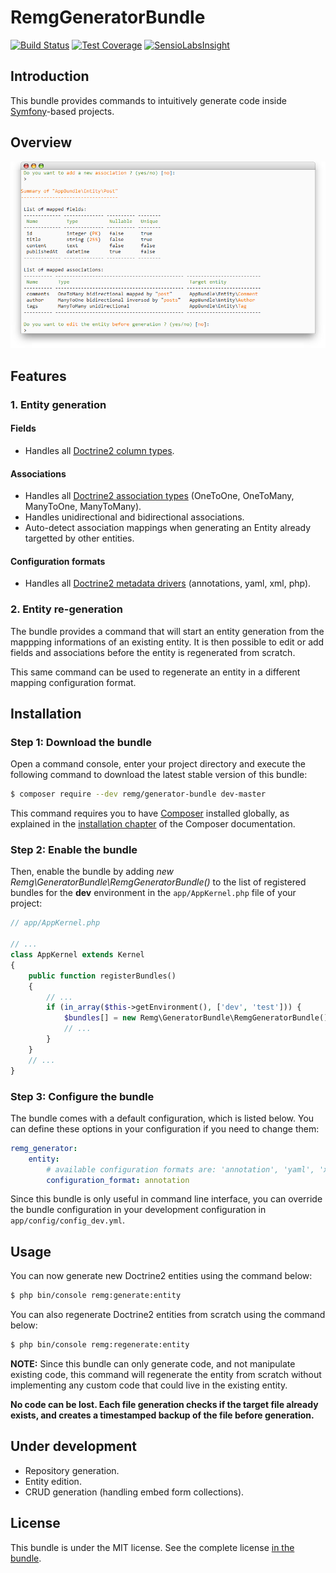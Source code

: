 # RemgGeneratorBundle

[![Build Status](https://travis-ci.org/Remg/GeneratorBundle.svg?branch=master)](https://travis-ci.org/Remg/GeneratorBundle)
[![Test Coverage](https://codeclimate.com/github/Remg/GeneratorBundle/badges/coverage.svg)](https://codeclimate.com/github/Remg/GeneratorBundle/coverage)
[![SensioLabsInsight](https://insight.sensiolabs.com/projects/be1eac25-1aba-4fc3-8ddc-c59124425955/mini.png)](https://insight.sensiolabs.com/projects/be1eac25-1aba-4fc3-8ddc-c59124425955)

## Introduction

This bundle provides commands to intuitively generate code inside 
[Symfony](http://symfony.com/)-based projects.

## Overview

![Example](Resources/doc/images/remg_generator_example.png?raw=true "RemgGeneratorBundle")

## Features

### 1. Entity generation

#### Fields

* Handles all [Doctrine2 column types](http://docs.doctrine-project.org/projects/doctrine-dbal/en/latest/reference/types.html).

#### Associations

* Handles all [Doctrine2 association types](http://docs.doctrine-project.org/projects/doctrine-orm/en/latest/reference/association-mapping.html)
(OneToOne, OneToMany, ManyToOne, ManyToMany).
* Handles unidirectional and bidirectional associations.
* Auto-detect association mappings when generating an Entity already targetted
by other entities.

#### Configuration formats

* Handles all [Doctrine2 metadata drivers](http://docs.doctrine-project.org/projects/doctrine-orm/en/latest/reference/metadata-drivers.html)
(annotations, yaml, xml, php).

### 2. Entity re-generation

The bundle provides a command that will start an entity generation from the
mappping informations of an existing entity. It is then possible to edit or add
fields and associations before the entity is regenerated from scratch.

This same command can be used to regenerate an entity in a different mapping
configuration format.

## Installation

### Step 1: Download the bundle

Open a command console, enter your project directory and execute the
following command to download the latest stable version of this bundle:

```bash
$ composer require --dev remg/generator-bundle dev-master
```

This command requires you to have [Composer](https://getcomposer.org/) installed
globally, as explained in the
[installation chapter](https://getcomposer.org/doc/00-intro.md) of the Composer
documentation.

### Step 2: Enable the bundle

Then, enable the bundle by adding
*new Remg\GeneratorBundle\RemgGeneratorBundle()* to the list of registered
bundles for the **dev** environment in the `app/AppKernel.php` file of your
project:

```php
// app/AppKernel.php

// ...
class AppKernel extends Kernel
{
    public function registerBundles()
    {
        // ...
        if (in_array($this->getEnvironment(), ['dev', 'test'])) {
            $bundles[] = new Remg\GeneratorBundle\RemgGeneratorBundle();
            // ...
        }
    }
    // ...
}
```

### Step 3: Configure the bundle

The bundle comes with a default configuration, which is listed below. You can
define these options in your configuration if you need to change them:

```yaml
remg_generator:
    entity:
        # available configuration formats are: 'annotation', 'yaml', 'xml' and 'php'.
        configuration_format: annotation
```

Since this bundle is only useful in command line interface, you can override the
bundle configuration in your development configuration in
`app/config/config_dev.yml`.

## Usage

You can now generate new Doctrine2 entities using the command below:

```bash
$ php bin/console remg:generate:entity
```

You can also regenerate Doctrine2 entities from scratch using the command below:

```bash
$ php bin/console remg:regenerate:entity
```

**NOTE:** Since this bundle can only generate code, and not manipulate existing
code, this command will regenerate the entity from scratch without implementing
any custom code that could live in the existing entity.

**No code can be lost. Each file generation checks if the target file already
exists, and creates a timestamped backup of the file before generation.**

## Under development

* Repository generation.
* Entity edition.
* CRUD generation (handling embed form collections).

## License

This bundle is under the MIT license. See the complete license [in the bundle](LICENSE).
